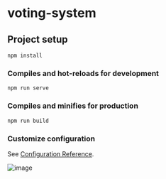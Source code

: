 # voting-system

## Project setup
```
npm install
```

### Compiles and hot-reloads for development
```
npm run serve
```

### Compiles and minifies for production
```
npm run build
```

### Customize configuration
See [Configuration Reference](https://cli.vuejs.org/config/).

![image](https://github.com/soybean15/voting-system-fe/assets/75112014/c567f8f5-5a59-4f21-856f-2f9b26f28fac)

